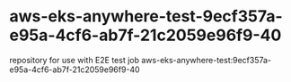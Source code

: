 # aws-eks-anywhere-test-9ecf357a-e95a-4cf6-ab7f-21c2059e96f9-40
repository for use with E2E test job aws-eks-anywhere-test:9ecf357a-e95a-4cf6-ab7f-21c2059e96f9-40
